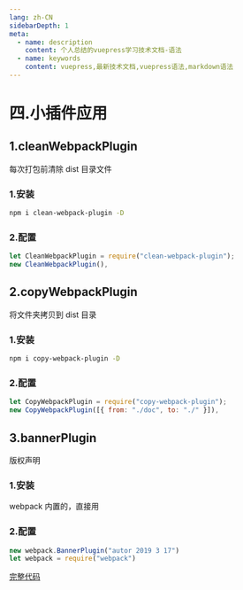 ```yaml
---
lang: zh-CN
sidebarDepth: 1
meta:
  - name: description
    content: 个人总结的vuepress学习技术文档-语法
  - name: keywords
    content: vuepress,最新技术文档,vuepress语法,markdown语法
---
```


# 四.小插件应用

## 1.cleanWebpackPlugin

每次打包前清除 dist 目录文件

### 1.安装

```bash
npm i clean-webpack-plugin -D
```

### 2.配置

```js
let CleanWebpackPlugin = require("clean-webpack-plugin");
new CleanWebpackPlugin(),
```

## 2.copyWebpackPlugin

将文件夹拷贝到 dist 目录

### 1.安装

```bash
npm i copy-webpack-plugin -D
```

### 2.配置

```js
let CopyWebpackPlugin = require("copy-webpack-plugin");
new CopyWebpackPlugin([{ from: "./doc", to: "./" }]),
```

## 3.bannerPlugin

版权声明

### 1.安装

webpack 内置的，直接用

### 2.配置

```js
new webpack.BannerPlugin("autor 2019 3 17")
let webpack = require("webpack")
```

[完整代码](https://github.com/zhoubichuan/frontend-note/tree/master/3.dev/3.scaffolding/1.webpack/2.config/4.plugin)

